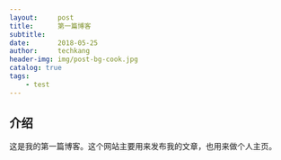 ```yaml
---
layout:     post
title:      第一篇博客
subtitle:   
date:       2018-05-25
author:     techkang
header-img: img/post-bg-cook.jpg
catalog: true
tags:
    - test
---
```


## 介绍

这是我的第一篇博客。这个网站主要用来发布我的文章，也用来做个人主页。
